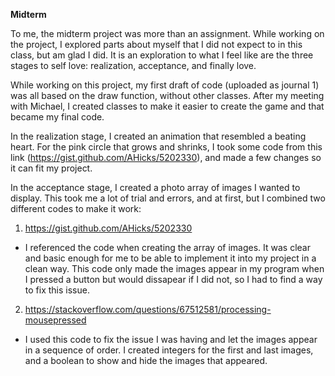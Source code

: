__Midterm__

To me, the midterm project was more than an assignment. While working on the project, I explored parts about myself that I did not expect to in this class, but am glad I did. It is an exploration to what I feel like are the three stages to self love: realization, acceptance, and finally love.

While working on this project, my first draft of code (uploaded as journal 1) was all based on the draw function, without other classes. After my meeting with Michael, I created classes to make it easier to create the game and that became my final code.

In the realization stage, I created an animation that resembled a beating heart. For the pink circle that grows and shrinks, I took some code from this link (https://gist.github.com/AHicks/5202330), and made a few changes so it can fit my project.

In the acceptance stage, I created a photo array of images I wanted to display. This took me a lot of trial and errors, and at first, but I combined two different codes to make it work:

1. https://gist.github.com/AHicks/5202330

- I referenced the code when creating the array of images. It was clear and basic enough for me to be able to implement it into my project in a clean way. This code only made the images appear in my program when I pressed a button but would dissapear if I did not, so I had to find a way to fix this issue. 

2. https://stackoverflow.com/questions/67512581/processing-mousepressed

- I used this code to fix the issue I was having and let the images appear in a sequence of order. I created integers for the first and last images, and a boolean to show and hide the images that appeared. 

